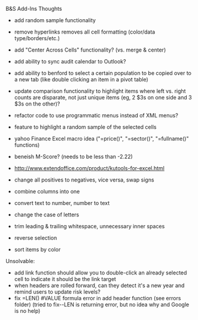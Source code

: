 B&S Add-Ins Thoughts

 - add random sample functionality
 - remove hyperlinks removes all cell formatting (color/data type/borders/etc.)
 - add "Center Across Cells" functionality? (vs. merge & center)
 - add ability to sync audit calendar to Outlook?
 - add ability to benford to select a certain population to be copied over to a new tab (like double clicking an item in a pivot table)
 - update comparison functionality to highlight items where left vs. right counts are disparate, not just unique items (eg, 2 $3s on one side and 3 $3s on the other)?
 - refactor code to use programmatic menus instead of XML menus?
 - feature to highlight a random sample of the selected cells

 - yahoo Finance Excel macro idea ("=price()", "=sector()", "=fullname()" functions)
 - beneish M-Score? (needs to be less than -2.22)
 - http://www.extendoffice.com/product/kutools-for-excel.html
 - change all positives to negatives, vice versa, swap signs
 - combine columns into one
 - convert text to number, number to text
 - change the case of letters
 - trim leading & trailing whitespace, unnecessary inner spaces
 - reverse selection
 - sort items by color

Unsolvable:
 - add link function should allow you to double-click an already selected cell to indicate it should be the link target
 - when headers are rolled forward, can they detect it's a new year and remind users to update risk levels?
 - fix =LEN() #VALUE formula error in add header function (see errors folder) (tried to fix--LEN is returning error, but no idea why and Google is no help)